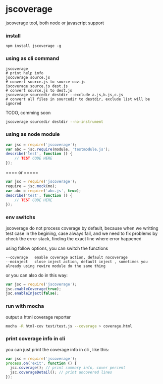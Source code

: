 jscoverage
==========
jscoverage tool, both node or javascript support

### install 
  
    npm install jscoverage -g

### using as cli command
```shell
jscoverage
# print help info
jscoverage source.js
# convert source.js to source-cov.js
jscoverage source.js dest.js
# convert source.js to dest.js
jscoverage sourcedir destdir --exclude a.js,b.js,c.js
# convert all files in sourcedir to destdir, exclude list will be ignored
```
TODO, comming soon
```sh
jscoverage sourcedir destdir --no-instrument
```

### using as node module

```js
var jsc = require('jscoverage');
var abc = jsc.require(module, 'testmodule.js');
describe('test', function () {
    // TEST CODE HERE
});
```
==== or =====
```js
var jsc = require('jscoverage');
require = jsc.mock(mo);
var abc = require('abc.js', true);
describe('test', function () {
    // TEST CODE HERE
});
```
### env switchs

jscoverage do not process coverage by default,
because when we writting test case in the begining, case always fail,
and we need to fix problems by check the error stack, finding the exact line where error happened

using follow options, you can switch the functions

    --coverage   enable coverage action, default nocoverage
    --noinject   close inject action, default inject , sometimes you already using rewire module do the same thing
    
or you can also do in this way:
```js
var jsc = require('jscoverage');
jsc.enableCoverage(true);
jsc.enableInject(false);
```
    
### run with mocha

output a html coverage reporter 
```sh
mocha -R html-cov test/test.js --coverage > coverage.html
```

### print coverage info in cli

you can just print the coverage info in cli , like this:
```js
var jsc = require('jscoverage');
process.on('exit', function () {
  jsc.coverage(); // print summary info, cover percent
  jsc.coverageDetail(); // print uncovered lines
});
```


